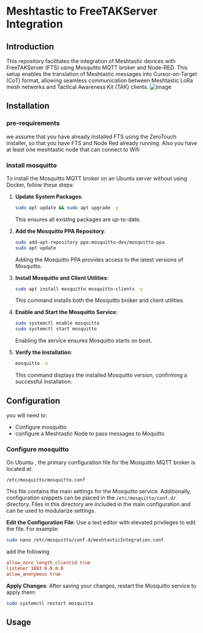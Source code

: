 # Meshtastic to FreeTAKServer Integration
## Introduction
This repository facilitates the integration of Meshtastic devices with FreeTAKServer (FTS) using Mosquitto MQTT broker and Node-RED. This setup enables the translation of Meshtastic messages into Cursor-on-Target (CoT) format, allowing seamless communication between Meshtastic LoRa mesh networks and Tactical Awareness Kit (TAK) clients.
![image](https://github.com/user-attachments/assets/9e8b7b28-501a-4002-9a11-76f18319c5a2)

## Installation
### pre-requirements
we assume that you have already installed FTS using the ZeroTouch installer, so that you have FTS and Node Red already running. Also you have at least one meshtastic node that can connect to Wifi

### Install mosquitto
To install the Mosquitto MQTT broker on an Ubuntu server without using Docker, follow these steps:

1. **Update System Packages**:
   ```bash
   sudo apt update && sudo apt upgrade -y
   ```
   This ensures all existing packages are up-to-date.

2. **Add the Mosquitto PPA Repository**:
   ```bash
   sudo add-apt-repository ppa:mosquitto-dev/mosquitto-ppa
   sudo apt update
   ```
   Adding the Mosquitto PPA provides access to the latest versions of Mosquitto. 

3. **Install Mosquitto and Client Utilities**:
   ```bash
   sudo apt install mosquitto mosquitto-clients -y
   ```
   This command installs both the Mosquitto broker and client utilities. 

4. **Enable and Start the Mosquitto Service**:
   ```bash
   sudo systemctl enable mosquitto
   sudo systemctl start mosquitto
   ```
   Enabling the service ensures Mosquitto starts on boot. 

5. **Verify the Installation**:
   ```bash
   mosquitto -v
   ```
   This command displays the installed Mosquitto version, confirming a successful installation. 

## Configuration
you will need to:
* Configure mosquitto
* configure a Meshtastic Node to pass messages to Moquitto
### Configure mosquitto
On Ubuntu , the primary configuration file for the Mosquitto MQTT broker is located at:

```
/etc/mosquitto/mosquitto.conf
```

This file contains the main settings for the Mosquitto service. Additionally, configuration snippets can be placed in the `/etc/mosquitto/conf.d/` directory. Files in this directory are included in the main configuration and can be used to modularize settings.


**Edit the Configuration File**: Use a text editor with elevated privileges to edit the file. For example:
   ```bash
   sudo nano /etc/mosquitto/conf.d/meshtasticIntegration.conf
   ```
   
   add the following
   ``` conf
allow_zero_length_clientid true
listener 1883 0.0.0.0
allow_anonymous true
```

**Apply Changes**: After saving your changes, restart the Mosquitto service to apply them:
   ```bash
   sudo systemctl restart mosquitto
   ```



  ## Usage
  
